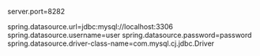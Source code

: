 server.port=8282

spring.datasource.url=jdbc:mysql://localhost:3306
spring.datasource.username=user
spring.datasource.password=password
spring.datasource.driver-class-name=com.mysql.cj.jdbc.Driver